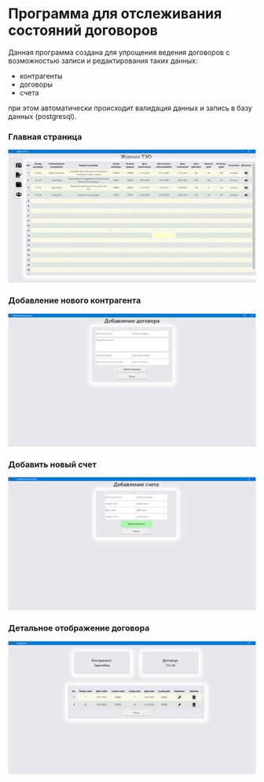 # Программа для отслеживания состояний договоров

Данная программа создана для упрощения ведения договоров с возможностью записи и редактирования таких данных:

* контрагенты
* договоры
* счета

при этом автоматически происходит валидация данных и запись в базу данных (postgresql).

### Главная страница
![Иллюстрация к проекту](https://github.com/tihon49/EEL_libraryPractice/blob/master/contracts/documentation_src/main.png/)

### Добавление нового контрагента
![Иллюстрация к проекту](https://github.com/tihon49/EEL_libraryPractice/blob/master/contracts/documentation_src/add_contract.png/)

### Добавить новый счет
![Иллюстрация к проекту](https://github.com/tihon49/EEL_libraryPractice/blob/master/contracts/documentation_src/add_bill.png/)

### Детальное отображение договора
![Иллюстрация к проекту](https://github.com/tihon49/EEL_libraryPractice/blob/master/contracts/documentation_src/contract_detail.png/)